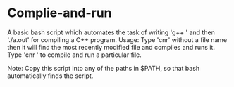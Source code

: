 # Complie-and-run
A basic bash script which automates the task of writing 'g++ <filename>' and then './a.out' for compiling a C++ program.
Usage:
  Type 'cnr' without a file name then it will find the most recently modified file and compiles and runs it.
  Type 'cnr <filename>' to compile and run a particular file.
  
Note:
  Copy this script into any of the paths in $PATH, so that bash automatically finds the script.
